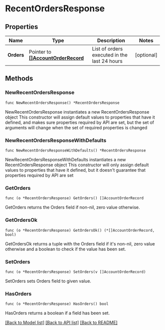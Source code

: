 # RecentOrdersResponse

## Properties

Name | Type | Description | Notes
------------ | ------------- | ------------- | -------------
**Orders** | Pointer to [**[]AccountOrderRecord**](AccountOrderRecord.md) | List of orders executed in the last 24 hours | [optional] 

## Methods

### NewRecentOrdersResponse

`func NewRecentOrdersResponse() *RecentOrdersResponse`

NewRecentOrdersResponse instantiates a new RecentOrdersResponse object
This constructor will assign default values to properties that have it defined,
and makes sure properties required by API are set, but the set of arguments
will change when the set of required properties is changed

### NewRecentOrdersResponseWithDefaults

`func NewRecentOrdersResponseWithDefaults() *RecentOrdersResponse`

NewRecentOrdersResponseWithDefaults instantiates a new RecentOrdersResponse object
This constructor will only assign default values to properties that have it defined,
but it doesn't guarantee that properties required by API are set

### GetOrders

`func (o *RecentOrdersResponse) GetOrders() []AccountOrderRecord`

GetOrders returns the Orders field if non-nil, zero value otherwise.

### GetOrdersOk

`func (o *RecentOrdersResponse) GetOrdersOk() (*[]AccountOrderRecord, bool)`

GetOrdersOk returns a tuple with the Orders field if it's non-nil, zero value otherwise
and a boolean to check if the value has been set.

### SetOrders

`func (o *RecentOrdersResponse) SetOrders(v []AccountOrderRecord)`

SetOrders sets Orders field to given value.

### HasOrders

`func (o *RecentOrdersResponse) HasOrders() bool`

HasOrders returns a boolean if a field has been set.


[[Back to Model list]](../README.md#documentation-for-models) [[Back to API list]](../README.md#documentation-for-api-endpoints) [[Back to README]](../README.md)


